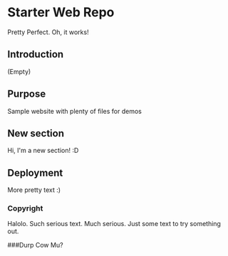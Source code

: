 # Starter Web Repo

Pretty Perfect.
Oh, it works!

## Introduction
(Empty)

## Purpose

Sample website with plenty of files for demos

## New section
Hi, I'm a new section! :D

## Deployment
More pretty text :)

### Copyright
Halolo. Such serious text. Much serious.
Just some text to try something out.

###Durp
Cow Mu?
